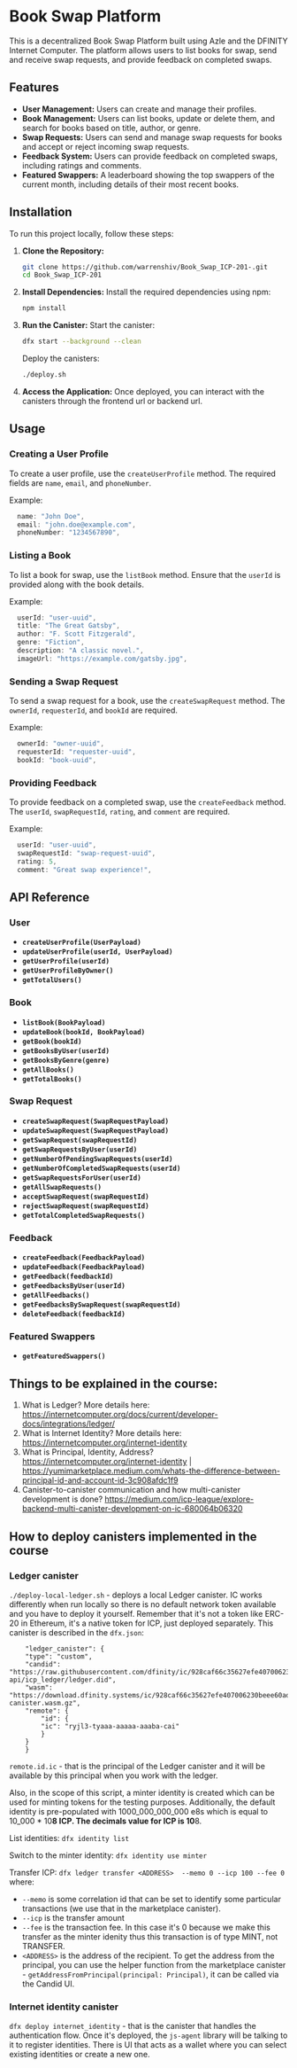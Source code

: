 
# Book Swap Platform

This is a decentralized Book Swap Platform built using Azle and the DFINITY Internet Computer. The platform allows users to list books for swap, send and receive swap requests, and provide feedback on completed swaps.

## Features

- **User Management:** Users can create and manage their profiles.
- **Book Management:** Users can list books, update or delete them, and search for books based on title, author, or genre.
- **Swap Requests:** Users can send and manage swap requests for books and accept or reject incoming swap requests.
- **Feedback System:** Users can provide feedback on completed swaps, including ratings and comments.
- **Featured Swappers:** A leaderboard showing the top swappers of the current month, including details of their most recent books.

## Installation

To run this project locally, follow these steps:

1. **Clone the Repository:**
    ```bash
    git clone https://github.com/warrenshiv/Book_Swap_ICP-201-.git
    cd Book_Swap_ICP-201
    ```

2. **Install Dependencies:**
    Install the required dependencies using npm:
    ```bash
    npm install
    ```

3. **Run the Canister:**
    Start the canister:
    ```bash
    dfx start --background --clean
    ```

    Deploy the canisters:
    ```bash
    ./deploy.sh
    ```

4. **Access the Application:**
    Once deployed, you can interact with the canisters through the frontend url or backend url.

## Usage

### Creating a User Profile

To create a user profile, use the `createUserProfile` method. The required fields are `name`, `email`, and `phoneNumber`.

Example:
```javascript
  name: "John Doe",
  email: "john.doe@example.com",
  phoneNumber: "1234567890",
```

### Listing a Book

To list a book for swap, use the `listBook` method. Ensure that the `userId` is provided along with the book details.

Example:
```javascript
  userId: "user-uuid",
  title: "The Great Gatsby",
  author: "F. Scott Fitzgerald",
  genre: "Fiction",
  description: "A classic novel.",
  imageUrl: "https://example.com/gatsby.jpg",
```

### Sending a Swap Request

To send a swap request for a book, use the `createSwapRequest` method. The `ownerId`, `requesterId`, and `bookId` are required.

Example:
```javascript
  ownerId: "owner-uuid",
  requesterId: "requester-uuid",
  bookId: "book-uuid",
```

### Providing Feedback

To provide feedback on a completed swap, use the `createFeedback` method. The `userId`, `swapRequestId`, `rating`, and `comment` are required.

Example:
```javascript
  userId: "user-uuid",
  swapRequestId: "swap-request-uuid",
  rating: 5,
  comment: "Great swap experience!",
```

## API Reference

### User

- **`createUserProfile(UserPayload)`**
- **`updateUserProfile(userId, UserPayload)`**
- **`getUserProfile(userId)`**
- **`getUserProfileByOwner()`**
- **`getTotalUsers()`**

### Book

- **`listBook(BookPayload)`**
- **`updateBook(bookId, BookPayload)`**
- **`getBook(bookId)`**
- **`getBooksByUser(userId)`**
- **`getBooksByGenre(genre)`**
- **`getAllBooks()`**
- **`getTotalBooks()`**

### Swap Request

- **`createSwapRequest(SwapRequestPayload)`**
- **`updateSwapRequest(SwapRequestPayload)`**
- **`getSwapRequest(swapRequestId)`**
- **`getSwapRequestsByUser(userId)`**
- **`getNumberOfPendingSwapRequests(userId)`**
- **`getNumberOfCompletedSwapRequests(userId)`**
- **`getSwapRequestsForUser(userId)`**
- **`getAllSwapRequests()`**
- **`acceptSwapRequest(swapRequestId)`**
- **`rejectSwapRequest(swapRequestId)`**
- **`getTotalCompletedSwapRequests()`**

### Feedback

- **`createFeedback(FeedbackPayload)`**
- **`updateFeedback(FeedbackPayload)`**
- **`getFeedback(feedbackId)`**
- **`getFeedbacksByUser(userId)`**
- **`getAllFeedbacks()`**
- **`getFeedbacksBySwapRequest(swapRequestId)`**
- **`deleteFeedback(feedbackId)`**

### Featured Swappers

- **`getFeaturedSwappers()`**


## Things to be explained in the course:
1. What is Ledger? More details here: https://internetcomputer.org/docs/current/developer-docs/integrations/ledger/
2. What is Internet Identity? More details here: https://internetcomputer.org/internet-identity
3. What is Principal, Identity, Address? https://internetcomputer.org/internet-identity | https://yumimarketplace.medium.com/whats-the-difference-between-principal-id-and-account-id-3c908afdc1f9
4. Canister-to-canister communication and how multi-canister development is done? https://medium.com/icp-league/explore-backend-multi-canister-development-on-ic-680064b06320

## How to deploy canisters implemented in the course

### Ledger canister
`./deploy-local-ledger.sh` - deploys a local Ledger canister. IC works differently when run locally so there is no default network token available and you have to deploy it yourself. Remember that it's not a token like ERC-20 in Ethereum, it's a native token for ICP, just deployed separately.
This canister is described in the `dfx.json`:
```
	"ledger_canister": {
  	"type": "custom",
  	"candid": "https://raw.githubusercontent.com/dfinity/ic/928caf66c35627efe407006230beee60ad38f090/rs/rosetta-api/icp_ledger/ledger.did",
  	"wasm": "https://download.dfinity.systems/ic/928caf66c35627efe407006230beee60ad38f090/canisters/ledger-canister.wasm.gz",
  	"remote": {
    	"id": {
      	"ic": "ryjl3-tyaaa-aaaaa-aaaba-cai"
    	}
  	}
	}
```
`remote.id.ic` - that is the principal of the Ledger canister and it will be available by this principal when you work with the ledger.

Also, in the scope of this script, a minter identity is created which can be used for minting tokens
for the testing purposes.
Additionally, the default identity is pre-populated with 1000_000_000_000 e8s which is equal to 10_000 * 10**8 ICP.
The decimals value for ICP is 10**8.

List identities:
`dfx identity list`

Switch to the minter identity:
`dfx identity use minter`

Transfer ICP:
`dfx ledger transfer <ADDRESS>  --memo 0 --icp 100 --fee 0`
where:
 - `--memo` is some correlation id that can be set to identify some particular transactions (we use that in the marketplace canister).
 - `--icp` is the transfer amount
 - `--fee` is the transaction fee. In this case it's 0 because we make this transfer as the minter idenity thus this transaction is of type MINT, not TRANSFER.
 - `<ADDRESS>` is the address of the recipient. To get the address from the principal, you can use the helper function from the marketplace canister - `getAddressFromPrincipal(principal: Principal)`, it can be called via the Candid UI.


### Internet identity canister

`dfx deploy internet_identity` - that is the canister that handles the authentication flow. Once it's deployed, the `js-agent` library will be talking to it to register identities. There is UI that acts as a wallet where you can select existing identities
or create a new one.


